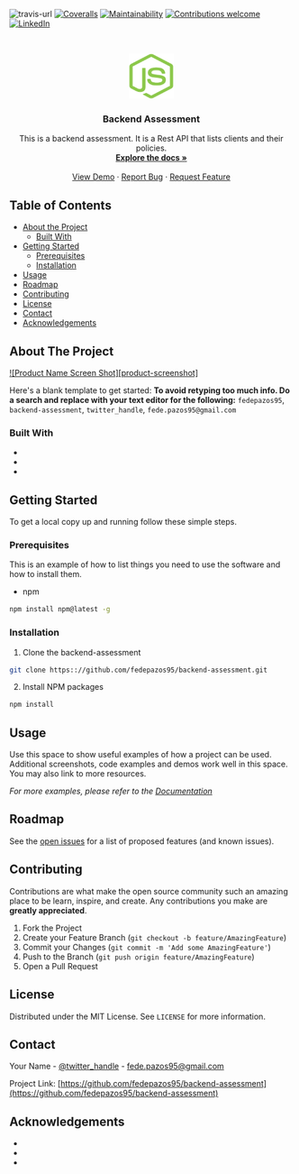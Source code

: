 ![travis-url]
[![Coveralls][coveralls-shield]][coveralls-url]
[![Maintainability][maintainability-shield]][maintainability-url]
[![Contributions welcome](https://img.shields.io/badge/contributions-welcome-brightgreen.svg?style=flat)](https://github.com/fedepazos95/backend-assessment/issues)
[![LinkedIn][linkedin-shield]][linkedin-url]

<br />
<p align="center">
  <a href="https://github.com/fedepazos95/backend-assessment">
    <img src="images/js.png" alt="Logo" width="80" height="80">
  </a>

  <h3 align="center">Backend Assessment</h3>

  <p align="center">
    This is a backend assessment.
    It is a Rest API that lists clients and their policies.
    <br />
    <a href="https://github.com/fedepazos95/backend-assessment"><strong>Explore the docs »</strong></a>
    <br />
    <br />
    <a href="https://github.com/fedepazos95/backend-assessment">View Demo</a>
    ·
    <a href="https://github.com/fedepazos95/backend-assessment/issues">Report Bug</a>
    ·
    <a href="https://github.com/fedepazos95/backend-assessment/issues">Request Feature</a>
  </p>
</p>



<!-- TABLE OF CONTENTS -->
## Table of Contents

* [About the Project](#about-the-project)
  * [Built With](#built-with)
* [Getting Started](#getting-started)
  * [Prerequisites](#prerequisites)
  * [Installation](#installation)
* [Usage](#usage)
* [Roadmap](#roadmap)
* [Contributing](#contributing)
* [License](#license)
* [Contact](#contact)
* [Acknowledgements](#acknowledgements)



<!-- ABOUT THE PROJECT -->
## About The Project

[![Product Name Screen Shot][product-screenshot]](https://example.com)

Here's a blank template to get started:
**To avoid retyping too much info. Do a search and replace with your text editor for the following:**
`fedepazos95`, `backend-assessment`, `twitter_handle`, `fede.pazos95@gmail.com`


### Built With

* []()
* []()
* []()



<!-- GETTING STARTED -->
## Getting Started

To get a local copy up and running follow these simple steps.

### Prerequisites

This is an example of how to list things you need to use the software and how to install them.
* npm
```sh
npm install npm@latest -g
```

### Installation
 
1. Clone the backend-assessment
```sh
git clone https:://github.com/fedepazos95/backend-assessment.git
```
2. Install NPM packages
```sh
npm install
```



<!-- USAGE EXAMPLES -->
## Usage

Use this space to show useful examples of how a project can be used. Additional screenshots, code examples and demos work well in this space. You may also link to more resources.

_For more examples, please refer to the [Documentation](https://example.com)_



<!-- ROADMAP -->
## Roadmap

See the [open issues](https://github.com/fedepazos95/backend-assessment/issues) for a list of proposed features (and known issues).



<!-- CONTRIBUTING -->
## Contributing

Contributions are what make the open source community such an amazing place to be learn, inspire, and create. Any contributions you make are **greatly appreciated**.

1. Fork the Project
2. Create your Feature Branch (`git checkout -b feature/AmazingFeature`)
3. Commit your Changes (`git commit -m 'Add some AmazingFeature'`)
4. Push to the Branch (`git push origin feature/AmazingFeature`)
5. Open a Pull Request



<!-- LICENSE -->
## License

Distributed under the MIT License. See `LICENSE` for more information.



<!-- CONTACT -->
## Contact

Your Name - [@twitter_handle](https://twitter.com/twitter_handle) - fede.pazos95@gmail.com

Project Link: [https://github.com/fedepazos95/backend-assessment](https://github.com/fedepazos95/backend-assessment)



<!-- ACKNOWLEDGEMENTS -->
## Acknowledgements

* []()
* []()
* []()





<!-- MARKDOWN LINKS & IMAGES -->
<!-- https://www.markdownguide.org/basic-syntax/#reference-style-links -->
[linkedin-shield]: https://img.shields.io/badge/-LinkedIn-black.svg?style=flat-square&logo=linkedin&colorB=555
[linkedin-url]: https://www.linkedin.com/in/federicopazos/
[js-logo]: images/js.png
[travis-url]: https://travis-ci.org/fedepazos95/backend-assessment.svg?branch=master
[coveralls-shield]: https://coveralls.io/repos/github/fedepazos95/backend-assessment/badge.svg?branch=develop
[coveralls-url]: https://coveralls.io/github/fedepazos95/backend-assessment?branch=develop
[maintainability-shield]: https://api.codeclimate.com/v1/badges/9299d62f7e5bdcb0288f/maintainability
[maintainability-url]: https://codeclimate.com/github/fedepazos95/backend-assessment/maintainability
[dependencies-url]: https://david-dm.org/fedepazos95/backend-assessment.svg
